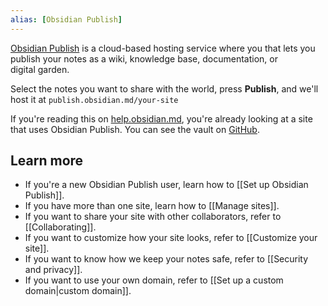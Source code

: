```yaml
---
alias: [Obsidian Publish]
---
```


[Obsidian Publish](https://obsidian.md/publish) is a cloud-based hosting service where you that lets you publish your notes as a wiki, knowledge base, documentation, or digital garden.

Select the notes you want to share with the world, press **Publish**, and we'll host it at `publish.obsidian.md/your-site`

If you're reading this on [help.obsidian.md](https://help.obsidian.md), you're already looking at a site that uses Obsidian Publish. You can see the vault on [GitHub](https://github.com/obsidianmd/obsidian-docs).

## Learn more

- If you're a new Obsidian Publish user, learn how to [[Set up Obsidian Publish]].
- If you have more than one site, learn how to [[Manage sites]].
- If you want to share your site with other collaborators, refer to [[Collaborating]].
- If you want to customize how your site looks, refer to [[Customize your site]].
- If you want to know how we keep your notes safe, refer to [[Security and privacy]].
- If you want to use your own domain, refer to [[Set up a custom domain|custom domain]].
